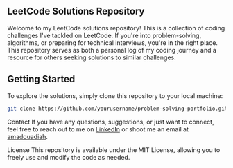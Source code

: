 ## LeetCode Solutions Repository
Welcome to my LeetCode solutions repository! This is a collection of coding challenges I've tackled on LeetCode. If you're into problem-solving, algorithms, or preparing for technical interviews, you're in the right place. This repository serves as both a personal log of my coding journey and a resource for others seeking solutions to similar challenges.

## Getting Started
To explore the solutions, simply clone this repository to your local machine:

```bash
git clone https://github.com/yourusername/problem-solving-portfolio.git
```

Contact
If you have any questions, suggestions, or just want to connect, feel free to reach out to me on [LinkedIn](https://www.linkedin.com/in/adiah-amadou/) or shoot me an email at [amadouadiah](mailto:amadouadiah@gmail.com).

License
This repository is available under the MIT License, allowing you to freely use and modify the code as needed.

